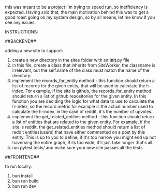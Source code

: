 

this was meant to be a project I'm trying to speed run, so inefficiency is expected. Having said that, the main motivation behind this was to get a good roast going on my system design, so by all means, let me know if you see any issues.



INSTRUCTIONS: 



##BACKEND## 

adding a new site to support:


1. create a new directory in the sites folder with an __init__.py file
2. In this file, create a class that inherits from SiteWorker, the classname is irrelevant, but the self.name of the class must match the name of the directory.
3. implement the records_for_entity method - this function should return a list of records for the given entity, that will be used to calculate the h-index. For example, if the site is github, the records_for_entity method should return a list of github repositories for the given entity. In this function you are deciding the logic for what data to use to calculate the h-index, so the record.metric for example is the actual number used to calculate the h-index, in the case of reddit, it's the number of upvotes.
4. implement the get_related_entities method - this function should return a list of entities that are related to the given entity. For example, if the site is reddit, the get_related_entities method should return a list of reddit entities(users) that have either commented on a post by this entity. This is up to you to define, if it's too narrow you might end up not traversing the entire graph, if its too wide, it'll just take longer that's all. 
5. run pytest tests/ and make sure your new site passes all the tests



##FRONTEND## 

to run locally: 

1. bun install 
2. bun run build 
3. bun run dev 
